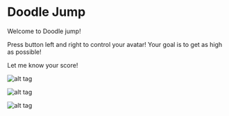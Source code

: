 Doodle Jump
====================

Welcome to Doodle jump!

Press button left and right to control your avatar! Your goal is to get as high as possible!

Let me know your score!

![alt tag](https://github.com/RoseString/Assembly_C_and_stuff/blob/master/HW10_gba_DMA/gameImage1.png)

![alt tag](https://github.com/RoseString/Assembly_C_and_stuff/blob/master/HW10_gba_DMA/gameImage2.png)

![alt tag](https://github.com/RoseString/Assembly_C_and_stuff/blob/master/HW10_gba_DMA/gameImage3.png)

